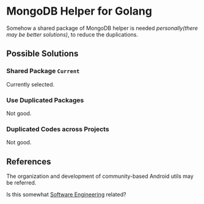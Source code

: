 # MongoDB Helper for Golang

<!-- > 2019-11-29T13:53:40+0800 -->

Somehow a shared package of MongoDB helper is needed
*personally(there may be better solutions)*,
to reduce the duplications.

## Possible Solutions

### Shared Package `Current`

Currently selected.

### Use Duplicated Packages

Not good.

### Duplicated Codes across Projects

Not good.

## References

The organization and development of community-based Android utils may be referred.

Is this somewhat [Software Engineering](https://en.wikipedia.org/wiki/Software_engineering) related?
